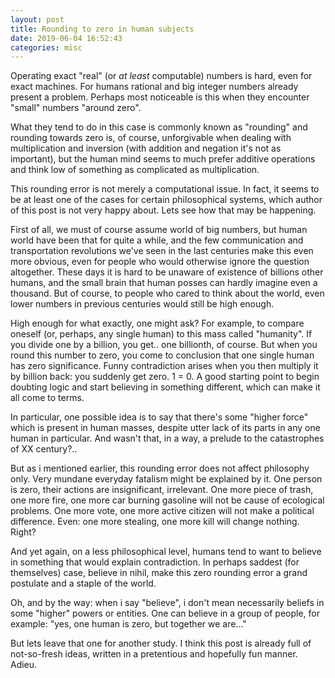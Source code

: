 ```yaml
---
layout: post
title: Rounding to zero in human subjects
date: 2019-06-04 16:52:43
categories: misc
---
```


Operating exact "real" (or *at least* computable) numbers is hard, even for
exact machines. For humans rational and big integer numbers already present a
problem. Perhaps most noticeable is this when they encounter "small" numbers
"around zero".

<cut/>

What they tend to do in this case is commonly known as "rounding" and rounding
towards zero is, of course, unforgivable when dealing with multiplication and
inversion (with addition and negation it's not as important), but the human mind
seems to much prefer additive operations and think low of something as
complicated as multiplication.

This rounding error is not merely a computational issue. In fact, it seems to be
at least one of the cases for certain philosophical systems, which author of
this post is not very happy about. Lets see how that may be happening.

First of all, we must of course assume world of big numbers, but human world
have been that for quite a while, and the few communication and transportation
revolutions we've seen in the last centuries make this even more obvious, even
for people who would otherwise ignore the question altogether. These days it is
hard to be unaware of existence of billions other humans, and the small brain
that human posses can hardly imagine even a thousand. But of course, to people
who cared to think about the world, even lower numbers in previous centuries
would still be high enough.

High enough for what exactly, one might ask? For example, to compare oneself
(or, perhaps, any single human) to this mass called "humanity". If you divide
one by a billion, you get.. one billionth, of course. But when you round this
number to zero, you come to conclusion that one single human has zero
significance. Funny contradiction arises when you then multiply it by billion
back: you suddenly get zero. 1 = 0. A good starting point to begin doubting
logic and start believing in something different, which can make it all come to
terms.

In particular, one possible idea is to say that there's some "higher force"
which is present in human masses, despite utter lack of its parts in any one
human in particular. And wasn't that, in a way, a prelude to the catastrophes of
XX century?..

But as i mentioned earlier, this rounding error does not affect philosophy
only. Very mundane everyday fatalism might be explained by it. One person is
zero, their actions are insignificant, irrelevant. One more piece of trash, one
more fire, one more car burning gasoline will not be cause of ecological
problems. One more vote, one more active citizen will not make a political
difference. Even: one more stealing, one more kill will change nothing. Right?

And yet again, on a less philosophical level, humans tend to want to believe in
something that would explain contradiction. In perhaps saddest (for themselves)
case, believe in nihil, make this zero rounding error a grand postulate and a
staple of the world.

Oh, and by the way: when i say "believe", i don't mean necessarily beliefs in
some "higher" powers or entities. One can believe in a group of people, for
example: "yes, one human is zero, but together we are..."

But lets leave that one for another study. I think this post is already full of
not-so-fresh ideas, written in a pretentious and hopefully fun manner. Adieu.
